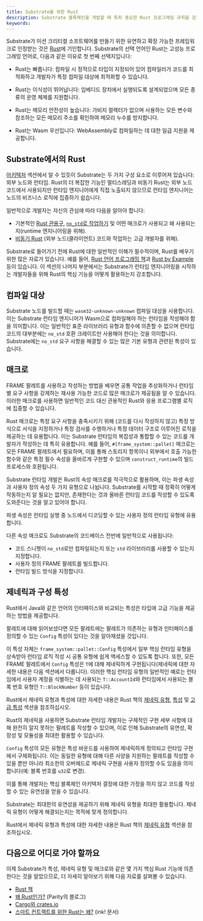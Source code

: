 ```yaml
---
title: Substrate를 위한 Rust
description: Substrate 블록체인을 개발할 때 특히 중요한 Rust 프로그래밍 규칙을 강조합니다.
keywords:
---
```


Substrate가 미션 크리티컬 소프트웨어를 만들기 위한 유연하고 확장 가능한 프레임워크로 인정받는 것은 [Rust](https://www.rust-lang.org/)에 기인합니다.
Substrate의 선택 언어인 Rust는 고성능 프로그래밍 언어로, 다음과 같은 이유로 첫 번째 선택지입니다:

- Rust는 빠릅니다: 컴파일 시 정적으로 타입이 지정되어 있어 컴파일러가 코드를 최적화하고 개발자가 특정 컴파일 대상에 최적화할 수 있습니다.

- Rust는 이식성이 뛰어납니다: 임베디드 장치에서 실행되도록 설계되었으며 모든 종류의 운영 체제를 지원합니다.

- Rust는 메모리 안전성이 높습니다: 가비지 컬렉터가 없으며 사용하는 모든 변수와 참조하는 모든 메모리 주소를 확인하여 메모리 누수를 방지합니다.

- Rust는 Wasm 우선입니다: WebAssembly로 컴파일하는 데 대한 일급 지원을 제공합니다.

## Substrate에서의 Rust

[아키텍처]() 섹션에서 알 수 있듯이 Substrate는 두 가지 구성 요소로 이루어져 있습니다: 외부 노드와 런타임.
Rust의 더 복잡한 기능인 멀티스레딩과 비동기 Rust는 외부 노드 코드에서 사용되지만 런타임 엔지니어에게 직접 노출되지 않으므로 런타임 엔지니어는 노드의 비즈니스 로직에 집중하기 쉽습니다.

일반적으로 개발자는 자신의 관심에 따라 다음을 알아야 합니다:

- 기본적인 [Rust 관용구](https://rust-unofficial.github.io/patterns/idioms/index.html), [`no_std`로 작업하기](https://docs.rust-embedded.org/book/intro/no-std.html) 및 어떤 매크로가 사용되고 왜 사용되는지(runtime 엔지니어링을 위해).
- [비동기 Rust](https://rust-lang.github.io/async-book/01_getting_started/01_chapter.html) (외부 노드(클라이언트) 코드와 작업하는 고급 개발자를 위해).

Substrate로 들어가기 전에 Rust에 대한 일반적인 이해가 필수적이며, Rust를 배우기 위한 많은 자료가 있습니다. 예를 들어, [Rust 언어 프로그래밍 책](https://doc.rust-lang.org/book/)과 [Rust by Example](https://doc.rust-lang.org/rust-by-example/) 등이 있습니다. 이 섹션의 나머지 부분에서는 Substrate가 런타임 엔지니어링을 시작하는 개발자들을 위해 Rust의 핵심 기능을 어떻게 활용하는지 강조합니다.

## 컴파일 대상

Substrate 노드를 빌드할 때는 `wasm32-unknown-unknown` 컴파일 대상을 사용합니다. 이는 Substrate 런타임 엔지니어가 Wasm으로 컴파일해야 하는 런타임을 작성해야 함을 의미합니다.
이는 일반적인 표준 라이브러리 유형과 함수에 의존할 수 없으며 런타임 코드의 대부분에는 `no_std` 호환 크레이트만 사용해야 한다는 것을 의미합니다.
Substrate에는 `no_std` 요구 사항을 해결할 수 있는 많은 기본 유형과 관련된 특성이 있습니다.

## 매크로

FRAME 팔레트를 사용하고 작성하는 방법을 배우면 공통 작업을 추상화하거나 런타임별 요구 사항을 강제하는 재사용 가능한 코드로 많은 매크로가 제공됨을 알 수 있습니다.
이러한 매크로를 사용하면 일반적인 코드 대신 관용적인 Rust와 응용 프로그램별 로직에 집중할 수 있습니다.

Rust 매크로는 특정 요구 사항을 충족시키기 위해 (코드를 다시 작성하지 않고) 특정 방식으로 서식을 지정하거나 특정 검사를 수행하거나 특정 데이터 구조로 이루어진 로직을 제공하는 데 유용합니다.
이는 Substrate 런타임의 복잡성과 통합할 수 있는 코드를 개발자가 작성하는 데 특히 유용합니다.
예를 들어, `#[frame_system::pallet]` 매크로는 모든 FRAME 팔레트에서 필요하며, 이를 통해 스토리지 항목이나 외부에서 호출 가능한 함수와 같은 특정 필수 속성을 올바르게 구현할 수 있으며 `construct_runtime`의 빌드 프로세스와 호환됩니다.

Substrate 런타임 개발은 Rust의 속성 매크로를 적극적으로 활용하며, 이는 파생 속성과 사용자 정의 속성 두 가지 유형으로 나뉩니다.
Substrate를 시작할 때 정확히 어떻게 작동하는지 알 필요는 없지만, 존재한다는 것과 올바른 런타임 코드를 작성할 수 있도록 도와준다는 것을 알고 있어야 합니다.

파생 속성은 런타임 실행 중 노드에서 디코딩할 수 있는 사용자 정의 런타임 유형에 유용합니다.

다른 속성 매크로도 Substrate의 코드베이스 전반에 일반적으로 사용됩니다:

- 코드 스니펫이 `no_std`로만 컴파일되는지 또는 `std` 라이브러리를 사용할 수 있는지 지정합니다.
- 사용자 정의 FRAME 팔레트를 빌드합니다.
- 런타임 빌드 방식을 지정합니다.

## 제네릭과 구성 특성

Rust에서 Java와 같은 언어의 인터페이스와 비교되는 특성은 타입에 고급 기능을 제공하는 방법을 제공합니다.

팔레트에 대해 읽어보셨다면 모든 팔레트에는 팔레트가 의존하는 유형과 인터페이스를 정의할 수 있는 `Config` 특성이 있다는 것을 알아채셨을 것입니다.

이 특성 자체는 `frame_system::pallet::Config` 특성에서 일부 핵심 런타임 유형을 상속받아 런타임 로직 작성 시 공통 유형에 쉽게 액세스할 수 있도록 합니다.
또한, 모든 FRAME 팔레트에서 `Config` 특성은 `T`에 대해 제네릭하게 구현됩니다(제네릭에 대한 자세한 내용은 다음 섹션에서 다룹니다).
이러한 핵심 런타임 유형의 일반적인 예로는 런타임에서 사용자 계정을 식별하는 데 사용되는 `T::AccountId`와 런타임에서 사용되는 블록 번호 유형인 `T::BlockNumber` 등이 있습니다.

Rust에서 제네릭 유형과 특성에 대한 자세한 내용은 Rust 책의 [제네릭 유형](https://doc.rust-lang.org/book/ch10-01-syntax.html), [특성](https://doc.rust-lang.org/book/ch10-02-traits.html) 및 [고급 특성](https://doc.rust-lang.org/book/ch19-03-advanced-traits.html) 섹션을 참조하십시오.

Rust의 제네릭을 사용하면 Substrate 런타임 개발자는 구체적인 구현 세부 사항에 대해 완전히 알지 못하는 팔레트를 작성할 수 있으며, 이로 인해 Substrate의 유연성, 확장성 및 모듈성을 최대한 활용할 수 있습니다.

`Config` 특성의 모든 유형은 특성 바운드를 사용하여 제네릭하게 정의되고 런타임 구현에서 구체화됩니다.
이는 동일한 유형에 대해 다른 사양을 지원하는 팔레트를 작성할 수 있을 뿐만 아니라 최소한의 오버헤드로 제네릭 구현을 사용자 정의할 수도 있음을 의미합니다(예: 블록 번호를 `u32`로 변경).

이를 통해 개발자는 핵심 블록체인 아키텍처 결정에 대한 가정을 하지 않고 코드를 작성할 수 있는 유연성을 얻을 수 있습니다.

Substrate는 최대한의 유연성을 제공하기 위해 제네릭 유형을 최대한 활용합니다.
제네릭 유형이 어떻게 해결되는지는 목적에 맞게 정의합니다.

Rust에서 제네릭 유형과 특성에 대한 자세한 내용은 Rust 책의 [제네릭 유형](https://doc.rust-lang.org/book/ch10-01-syntax.html) 섹션을 참조하십시오.

## 다음으로 어디로 가야 할까요

이제 Substrate가 특성, 제네릭 유형 및 매크로와 같은 몇 가지 핵심 Rust 기능에 의존한다는 것을 알았으므로, 더 자세히 알아보기 위해 다음 자료를 살펴볼 수 있습니다.

- [Rust 책](https://doc.rust-lang.org/book/)
- [왜 Rust인가?](https://www.parity.io/blog/why-rust) (Parity의 블로그)
- [Cargo와 crates.io](https://doc.rust-lang.org/book/ch14-00-more-about-cargo.html)
- [스마트 컨트랙트를 위한 Rust는 왜?](https://paritytech.github.io/ink-docs/why-rust-for-smart-contracts) (ink! 문서)